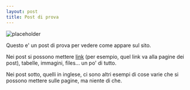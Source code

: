 ```yaml
---
layout: post
title: Post di prova
---
```


![placeholder]({{site.baseurl}}public/images/rifugio-random.jpeg "Rifugio del Grande-Camerini")

Questo e' un post di prova per vedere come appare sul sito.

Nei post si possono mettere <a href="{{site.baseurl}}/posts">link</a> (per esempio, quel link va alla pagine dei post),
tabelle, immagini, files... un po' di tutto.

Nei post sotto, quelli in inglese, ci sono altri esempi di cose varie che si possono mettere sulle pagine,
ma niente di che.

